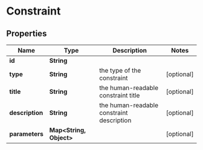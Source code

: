 
# Constraint

## Properties
Name | Type | Description | Notes
------------ | ------------- | ------------- | -------------
**id** | **String** |  | 
**type** | **String** | the type of the constraint |  [optional]
**title** | **String** | the human-readable constraint title |  [optional]
**description** | **String** | the human-readable constraint description |  [optional]
**parameters** | **Map&lt;String, Object&gt;** |  |  [optional]




